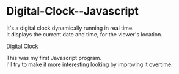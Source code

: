 # Digital-Clock--Javascript

It's a digital clock dynamically running in real time. <br>
It displays the current date and time, for the viewer's location.

<a href="https://digital-clock--javascript.pages.dev/">Digital Clock</a>

This was my first Javascript program. <br>
I'll try to make it more interesting looking by improving it overtime.
